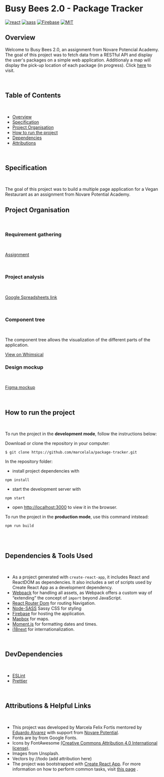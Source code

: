 # Busy Bees 2.0 - Package Tracker

[![react](https://img.shields.io/badge/React-20232A?style=for-the-badge&logo=react&logoColor=61DAFB)](https://reactjs.org/)
[![sass](https://img.shields.io/badge/Sass-CC6699?style=for-the-badge&logo=sass&logoColor=white)](https://sass-lang.com/)
[![Firebase](https://img.shields.io/badge/firebase-%23039BE5.svg?style=for-the-badge&logo=firebase)](https://firebase.google.com/)
[![MIT](https://camo.githubusercontent.com/3dbcfa4997505c80ef928681b291d33ecfac2dabf563eb742bb3e269a5af909c/68747470733a2f2f696d672e736869656c64732e696f2f6769746875622f6c6963656e73652f496c65726961796f2f6d61726b646f776e2d6261646765733f7374796c653d666f722d7468652d6261646765)](https://professionalprograms.mit.edu/?utm_source=google&utm_medium=cpc&utm_campaign=MIT_BRAND_PROTECTION&utm_medium=ppc&utm_term=massachusetts%20institute%20of%20technology%20mit&utm_campaign=MIT_BRAND_PROTECTION&utm_source=adwords&hsa_mt=e&hsa_src=g&hsa_tgt=kwd-325879874370&hsa_acc=2660252290&hsa_ad=406000382319&hsa_cam=8546883354&hsa_kw=massachusetts%20institute%20of%20technology%20mit&hsa_net=adwords&hsa_ver=3&hsa_grp=85551586934&gclid=CjwKCAjwr56IBhAvEiwA1fuqGvMJK9N0hVJ40ns4Qil_4byBgG-0AKpD5gEImBRlcJ1cmbHUsDzoohoCMK4QAvD_BwE)

## Overview

Welcome to Busy Bees 2.0, an assignment from Novare Potencial Academy. The goal of this project was to fetch data from a
RESTful API and display the user's packages on a simple web application. Additionaly a map will display the pick-up
location of each package (in progress). Click [here]() to visit.

<br/>

## Table of Contents

<br/>

- [Overview](#overview)
- [Specification](#specification)
- [Project Organisation](#project-organisation)
- [How to run the project](#how-to-run-the-project)
- [Dependencies](#dependencies-&-tools-used)
- [Attributions](#attributions-&-helpful-links)
  <br/>

<br/>

## Specification

<br/>

The goal of this project was to build a multiple page application for a Vegan Restaurant as an assignment from Novare
Potential Academy.
<br/>

## Project Organisation

<br/>

### Requirement gathering

<br/>

[Assignment](https://docs.google.com/document/d/1u1OE_DjhYwKrULZW7N4PXOFDELVyTiu9caupUZfVc34/edit?usp=sharing)

<br/>

### Project analysis

<br/>

[Google Spreadsheets link](https://docs.google.com/spreadsheets/d/1GK9bxZXX2TxtLVIdm4M9MF5fafqBIA3JiXMFXAztSyI/edit?usp=sharing)

<br/>

### Component tree

<br/>

The component tree allows the visualization of the different parts of the application.
<br/>

[View on Whimsical](https://whimsical.com/package-tracker-EbTKhEaZMLHGAAk9eCeGaD)
<br/>

### Design mockup

<br/>

[Figma mockup](https://www.figma.com/file/CUrkTTSzargAYudIgApGmL/BusyBees?node-id=1%3A7)

<br/>

## How to run the project

<br/>

To run the project in the **development mode**, follow the instructions below:

Download or clone the repository in your computer:

```
$ git clone https://github.com/marcelala/package-tracker.git
```

In the repository folder:

- install project dependencies with

```
npm install
```

- start the development server with

```
npm start
```

- open [http://localhost:3000](http://localhost:3000) to view it in the browser.

To run the project in the **production mode**, use this command intstead:

```
npm run build
```

<br/>

<br/>

## Dependencies & Tools Used

<br/>

- As a project generated with `create-react-app`, it includes React and ReactDOM as dependencies. It also includes a set
  of scripts used by Create React App as a development dependency.
- [Webpack](https://webpack.js.org/) for handling all assets, as Webpack offers a custom way of “extending” the concept
  of `import` beyond JavaScript.
- [React Router Dom](https://www.npmjs.com/package/react-router-dom) for routing Navigation.
- [Node-SASS](https://github.com/sass/) Sassy CSS for styling
- [Firebase](https://firebase.google.com/) for hosting the application.
- [Mapbox](https://www.mapbox.com/maps/) for maps.
- [Moment.js](https://momentjs.com/) for formatting dates and times.
- [i18next](https://www.i18next.com/) for internationalization.

<br/>

## DevDependencies

<br/>

- [ESLint](https://eslint.org/)
- [Prettier](https://prettier.io/)

<br/>

## Attributions & Helpful Links

<br/>

- This project was developed by Marcela Felix Fortis mentored by [Eduardo Alvarez](https://github.com/elalienx) with
  support from [Novare Potential](https://www.novarepotential.com/).
- Fonts are by from Google Fonts.
- Icons by FontAwesome [(Creative Commons Attribution 4.0 International license)](https://fontawesome.com/license).
- Images from Unsplash.
- Vectors by //todo (add attribution here)
- The project was bootstrapped with [Create React App](https://github.com/facebookincubator/create-react-app). For more
  information on how to perform common tasks,
  visit [this page](https://github.com/facebookincubator/create-react-app/blob/master/packages/react-scripts/template/README.md)
  .

